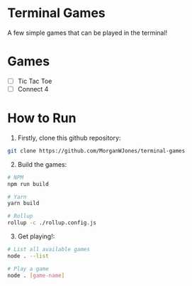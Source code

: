 # Terminal Games

A few simple games that can be played in the terminal!

# Games

- [ ] Tic Tac Toe
- [ ] Connect 4

# How to Run

1. Firstly, clone this github repository:

```bash
git clone https://github.com/MorganWJones/terminal-games
```

2. Build the games:

```bash
# NPM
npm run build

# Yarn
yarn build

# Rollup
rollup -c ./rollup.config.js
```

3. Get playing!:

```bash
# List all available games
node . --list

# Play a game
node . [game-name]
```

